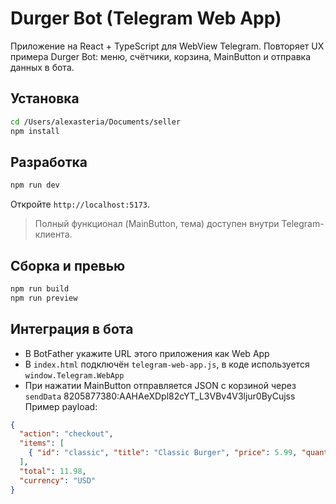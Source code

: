 # Durger Bot (Telegram Web App)

Приложение на React + TypeScript для WebView Telegram. Повторяет UX примера Durger Bot: меню, счётчики, корзина, MainButton и отправка данных в бота.

## Установка

```bash
cd /Users/alexasteria/Documents/seller
npm install
```

## Разработка

```bash
npm run dev
```
Откройте `http://localhost:5173`.

> Полный функционал (MainButton, тема) доступен внутри Telegram-клиента.

## Сборка и превью

```bash
npm run build
npm run preview
```

## Интеграция в бота

- В BotFather укажите URL этого приложения как Web App
- В `index.html` подключён `telegram-web-app.js`, в коде используется `window.Telegram.WebApp`
- При нажатии MainButton отправляется JSON с корзиной через `sendData`
8205877380:AAHAeXDpl82cYT_L3VBv4V3ljur0ByCujss
Пример payload:
```json
{
  "action": "checkout",
  "items": [
    { "id": "classic", "title": "Classic Burger", "price": 5.99, "quantity": 2 }
  ],
  "total": 11.98,
  "currency": "USD"
}
```

